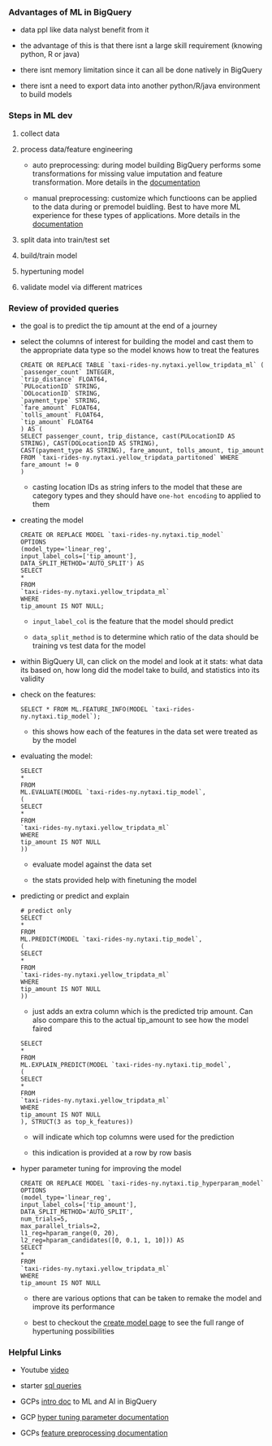 ### Advantages of ML in BigQuery 

* data ppl like data nalyst benefit from it 

* the advantage of this is that there isnt a large skill requirement (knowing python, R or java)

* there isnt memory limitation since it can all be done natively in BigQuery

* there isnt a need to export data into another python/R/java environment to build models 

### Steps in ML dev

1. collect data 

2. process data/feature engineering 

    + auto preprocessing: during model building BigQuery performs some transformations for missing value imputation and feature transformation. More details in the [documentation](https://cloud.google.com/bigquery/docs/auto-preprocessing)

    + manual preprocessing: customize which functioons can be applied to the data during or premodel buidling. Best to have more ML experience for these types of applications. More details in the [documentation](https://cloud.google.com/bigquery/docs/manual-preprocessing#types_of_preprocessing_functions)

3. split data into train/test set 

4. build/train model 

5. hypertuning model

6. validate model via different matrices 

### Review of provided queries 

* the goal is to predict the tip amount at the end of a journey 

* select the columns of interest for building the model and cast them to the appropriate data type so the model knows how to treat the features 

    ```
    CREATE OR REPLACE TABLE `taxi-rides-ny.nytaxi.yellow_tripdata_ml` (
    `passenger_count` INTEGER,
    `trip_distance` FLOAT64,
    `PULocationID` STRING,
    `DOLocationID` STRING,
    `payment_type` STRING,
    `fare_amount` FLOAT64,
    `tolls_amount` FLOAT64,
    `tip_amount` FLOAT64
    ) AS (
    SELECT passenger_count, trip_distance, cast(PULocationID AS STRING), CAST(DOLocationID AS STRING),
    CAST(payment_type AS STRING), fare_amount, tolls_amount, tip_amount
    FROM `taxi-rides-ny.nytaxi.yellow_tripdata_partitoned` WHERE fare_amount != 0
    )
    ```

    + casting location IDs as string infers to the model that these are category types and they should have `one-hot encoding` to applied to them 

* creating the model 

    ```
    CREATE OR REPLACE MODEL `taxi-rides-ny.nytaxi.tip_model`
    OPTIONS
    (model_type='linear_reg',
    input_label_cols=['tip_amount'],
    DATA_SPLIT_METHOD='AUTO_SPLIT') AS
    SELECT
    *
    FROM
    `taxi-rides-ny.nytaxi.yellow_tripdata_ml`
    WHERE
    tip_amount IS NOT NULL;
    ```

    + `input_label_col` is the feature that the model should predict 

    + `data_split_method` is to determine which ratio of the data should be training vs test data for the model 

* within BigQuery UI, can click on the model and look at it stats: what data its based on, how long did the model take to build, and statistics into its validity 

* check on the features:

    ```
    SELECT * FROM ML.FEATURE_INFO(MODEL `taxi-rides-ny.nytaxi.tip_model`);
    ```

    + this shows how each of the features in the data set were treated as by the model 

+ evaluating the model: 

    ```
    SELECT
    *
    FROM
    ML.EVALUATE(MODEL `taxi-rides-ny.nytaxi.tip_model`,
    (
    SELECT
    *
    FROM
    `taxi-rides-ny.nytaxi.yellow_tripdata_ml`
    WHERE
    tip_amount IS NOT NULL
    ))
    ```

    + evaluate model against the data set 

    + the stats provided help with finetuning the model 

* predicting or predict and explain 

    ```
    # predict only 
    SELECT
    *
    FROM
    ML.PREDICT(MODEL `taxi-rides-ny.nytaxi.tip_model`,
    (
    SELECT
    *
    FROM
    `taxi-rides-ny.nytaxi.yellow_tripdata_ml`
    WHERE
    tip_amount IS NOT NULL
    ))
    ```
    
    + just adds an extra column which is the predicted trip amount. Can also compare this to the actual tip_amount to see how the model faired

    ```
    SELECT
    *
    FROM
    ML.EXPLAIN_PREDICT(MODEL `taxi-rides-ny.nytaxi.tip_model`,
    (
    SELECT
    *
    FROM
    `taxi-rides-ny.nytaxi.yellow_tripdata_ml`
    WHERE
    tip_amount IS NOT NULL
    ), STRUCT(3 as top_k_features))
    ```

    + will indicate which top columns were used for the prediction 

    + this indication is provided at a row by row basis 

* hyper parameter tuning for improving the model 

    ```
    CREATE OR REPLACE MODEL `taxi-rides-ny.nytaxi.tip_hyperparam_model`
    OPTIONS
    (model_type='linear_reg',
    input_label_cols=['tip_amount'],
    DATA_SPLIT_METHOD='AUTO_SPLIT',
    num_trials=5,
    max_parallel_trials=2,
    l1_reg=hparam_range(0, 20),
    l2_reg=hparam_candidates([0, 0.1, 1, 10])) AS
    SELECT
    *
    FROM
    `taxi-rides-ny.nytaxi.yellow_tripdata_ml`
    WHERE
    tip_amount IS NOT NULL
    ```

    + there are various options that can be taken to remake the model and improve its performance

    + best to checkout the [create model page](https://cloud.google.com/bigquery/docs/reference/standard-sql/bigqueryml-syntax-create) to see the full range of hypertuning possibilities
    

### Helpful Links

* Youtube [video](https://github.com/DataTalksClub/data-engineering-zoomcamp/tree/main/03-data-warehouse)

* starter [sql queries](https://github.com/DataTalksClub/data-engineering-zoomcamp/blob/main/03-data-warehouse/big_query_ml.sql)

* GCPs [intro doc](https://cloud.google.com/bigquery/docs/bqml-introduction) to ML and AI in BigQuery 

* GCP [hyper tuning parameter documentation](https://cloud.google.com/bigquery/docs/reference/standard-sql/bigqueryml-syntax-create-glm)

* GCPs [feature preprocessing documentation](https://cloud.google.com/bigquery/docs/preprocess-overview)